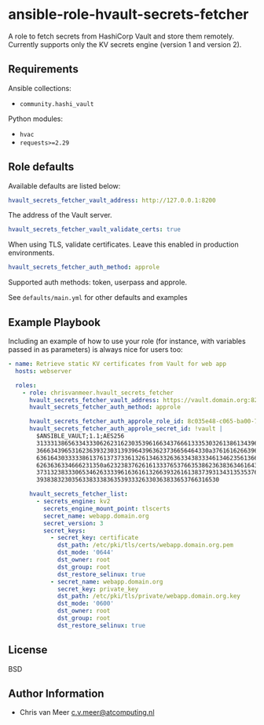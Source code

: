 ansible-role-hvault-secrets-fetcher
========================

A role to fetch secrets from HashiCorp Vault and store them remotely.
Currently supports only the KV secrets engine (version 1 and version 2).

Requirements
------------

Ansible collections:

- `community.hashi_vault`

Python modules:

- `hvac`
- `requests>=2.29`

Role defaults
-------------

Available defaults are listed below:

```yml
hvault_secrets_fetcher_vault_address: http://127.0.0.1:8200
```

The address of the Vault server.

```yml
hvault_secrets_fetcher_vault_validate_certs: true
```

When using TLS, validate certificates. Leave this enabled in production environments.

```yml
hvault_secrets_fetcher_auth_method: approle
```

Supported auth methods: token, userpass and approle.

See `defaults/main.yml` for other defaults and examples

Example Playbook
----------------

Including an example of how to use your role (for instance, with variables passed in as parameters) is always nice for users too:

```yml
- name: Retrieve static KV certificates from Vault for web app
  hosts: webserver

  roles:
    - role: chrisvanmeer.hvault_secrets_fetcher
      hvault_secrets_fetcher_vault_address: https://vault.domain.org:8200
      hvault_secrets_fetcher_auth_method: approle

      hvault_secrets_fetcher_auth_approle_role_id: 8c035e48-c065-ba00-7e29-73a387f5938b
      hvault_secrets_fetcher_auth_approle_secret_id: !vault |
        $ANSIBLE_VAULT;1.1;AES256
        31333138656334333062623162303539616634376661333530326138613439656362313037316631
        3666343965316236393230313939643963623736656464330a376161626639656137333135656236
        63616430333338613761373733613261346332636334383334613462356136636661366365363162
        6263636334666231350a623238376261613337653766353862363836346164383364356138313765
        37313238333065346263333961636161326639326161383739313431353537626630373535666436
        3938383230356338333836353933326330363833653766316530

      hvault_secrets_fetcher_list:
        - secrets_engine: kv2
          secrets_engine_mount_point: tlscerts
          secret_name: webapp.domain.org
          secret_version: 3
          secret_keys:
            - secret_key: certificate
              dst_path: /etc/pki/tls/certs/webapp.domain.org.pem
              dst_mode: '0644'
              dst_owner: root
              dst_group: root
              dst_restore_selinux: true
            - secret_name: webapp.domain.org
              secret_key: private_key
              dst_path: /etc/pki/tls/private/webapp.domain.org.key
              dst_mode: '0600'
              dst_owner: root
              dst_group: root
              dst_restore_selinux: true
```

License
-------

BSD

Author Information
------------------

- Chris van Meer <c.v.meer@atcomputing.nl>
